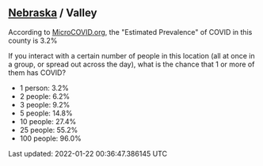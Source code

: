 
## [Nebraska](/united-states/nebraska) / Valley

According to [MicroCOVID.org](http://microcovid.org),
the "Estimated Prevalence" of COVID in this county is 3.2%

If you interact with a certain number of people in this location
(all at once in a group, or spread out across the day), what is the chance that
1 or more of them has COVID?

- 1 person: 3.2%
- 2 people: 6.2%
- 3 people: 9.2%
- 5 people: 14.8%
- 10 people: 27.4%
- 25 people: 55.2%
- 100 people: 96.0%

Last updated: 2022-01-22 00:36:47.386145 UTC
